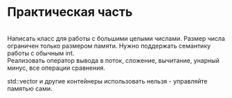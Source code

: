 <h1>Практическая часть</h1><br>
Написать класс для работы с большими целыми числами. 
Размер числа ограничен только размером памяти. Нужно поддержать семантику работы с обычным int.
<br>
Реализовать оператор вывода в поток, сложение, вычитание, унарный минус, все операции сравнения.<br>

std::vector и другие контейнеры использовать нельзя - управляйте памятью сами.
